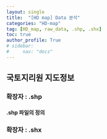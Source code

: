 ```yaml
---
layout: single
title:  "[HD map] Data 분석"
categories: "HD-map"
tag: [HD_map, raw_data, .shp, .shx]
toc: true
author_profile: True
# sidebar:
#     nav: "docs"
---
```



## 국토지리원 지도정보


### 확장자 : .shp
#### .shp 파일의 정의


### 확장자 : .shx



### 





